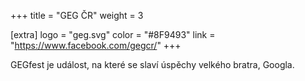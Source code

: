 +++
title = "GEG ČR"
weight = 3

[extra]
logo = "geg.svg"
color = "#8F9493"
link = "https://www.facebook.com/gegcr/"
+++

GEGfest je událost, na které se slaví úspěchy velkého bratra, Googla.
